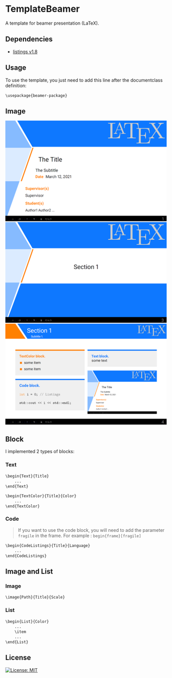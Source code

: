 # TemplateBeamer
A template for beamer presentation (LaTeX).

## Dependencies
* [listings v1.8](https://www.ctan.org/pkg/listings)

## Usage

To use the template, you just need to add this line after the documentclass definition:

```
\usepackage{beamer-package}
```

## Image

![Title Frame](https://github.com/Atlanta53/TemplateBeamer/blob/main/res/titlepage.PNG)
![Section Frame](https://github.com/Atlanta53/TemplateBeamer/blob/main/res/sectionpage.PNG)
![Frame](https://github.com/Atlanta53/TemplateBeamer/blob/main/res/page.PNG)

## Block

I implemented 2 types of blocks:

### Text

```
\begin{Text}{Title}
    ...
\end{Text}
```

```
\begin{TextColor}{Title}{Color}
    ...
\end{TextColor}
```

### Code

> If you want to use the code block, you will need to add the parameter `fragile` in the frame.
> For example : `begin{frame}[fragile]`

```
\begin{CodeListings}{Title}{Language}
    ...
\end{CodeListings}
```


## Image and List

### Image

```
\image{Path}{Title}{Scale}
```

### List

```
\begin{List}{Color}
    ...
    \item
    ...
\end{List}
```

## License

[![License: MIT](https://img.shields.io/badge/License-MIT-yellow.svg)](https://opensource.org/licenses/MIT)